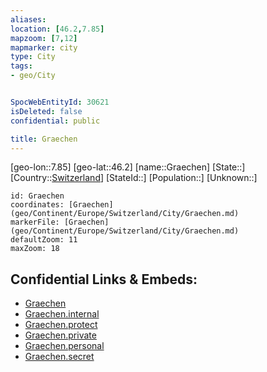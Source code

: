 ```yaml
---
aliases: 
location: [46.2,7.85]
mapzoom: [7,12] 
mapmarker: city 
type: City
tags:
- geo/City


SpocWebEntityId: 30621
isDeleted: false
confidential: public

title: Graechen
---
```

[geo-lon::7.85]
[geo-lat::46.2]
[name::Graechen]
[State::]
[Country::[Switzerland](geo/Continent/Europe/Switzerland.md)]
[StateId::]
[Population::]
[Unknown::]


```leaflet
id: Graechen
coordinates: [Graechen](geo/Continent/Europe/Switzerland/City/Graechen.md)
markerFile: [Graechen](geo/Continent/Europe/Switzerland/City/Graechen.md)
defaultZoom: 11 
maxZoom: 18
```


## Confidential Links & Embeds: 
- [Graechen](../../../../../../_public/geo/Continent/Europe/Switzerland/City/Graechen.md) 
- [Graechen.internal](../../../../../../_internal/geo/Continent/Europe/Switzerland/City/Graechen.internal.md) 
- [Graechen.protect](../../../../../../_protect/geo/Continent/Europe/Switzerland/City/Graechen.protect.md) 
- [Graechen.private](../../../../../../_private/geo/Continent/Europe/Switzerland/City/Graechen.private.md) 
- [Graechen.personal](../../../../../../_personal/geo/Continent/Europe/Switzerland/City/Graechen.personal.md) 
- [Graechen.secret](../../../../../../_secret/geo/Continent/Europe/Switzerland/City/Graechen.secret.md) 
